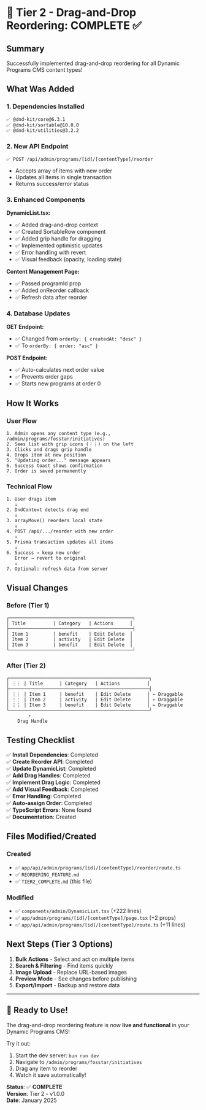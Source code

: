 # 🎨 Tier 2 - Drag-and-Drop Reordering: COMPLETE ✅

## Summary

Successfully implemented drag-and-drop reordering for all Dynamic Programs CMS content types!

## What Was Added

### 1. **Dependencies Installed**
```bash
✅ @dnd-kit/core@6.3.1
✅ @dnd-kit/sortable@10.0.0
✅ @dnd-kit/utilities@3.2.2
```

### 2. **New API Endpoint**
```
✅ POST /api/admin/programs/[id]/[contentType]/reorder
```
- Accepts array of items with new order
- Updates all items in single transaction
- Returns success/error status

### 3. **Enhanced Components**

**DynamicList.tsx:**
- ✅ Added drag-and-drop context
- ✅ Created SortableRow component
- ✅ Added grip handle for dragging
- ✅ Implemented optimistic updates
- ✅ Error handling with revert
- ✅ Visual feedback (opacity, loading state)

**Content Management Page:**
- ✅ Passed programId prop
- ✅ Added onReorder callback
- ✅ Refresh data after reorder

### 4. **Database Updates**

**GET Endpoint:**
- ✅ Changed from `orderBy: { createdAt: "desc" }`
- ✅ To `orderBy: { order: "asc" }`

**POST Endpoint:**
- ✅ Auto-calculates next order value
- ✅ Prevents order gaps
- ✅ Starts new programs at order 0

## How It Works

### User Flow
```
1. Admin opens any content type (e.g., /admin/programs/fosstar/initiatives)
2. Sees list with grip icons (⋮⋮) on the left
3. Clicks and drags grip handle
4. Drops item at new position
5. "Updating order..." message appears
6. Success toast shows confirmation
7. Order is saved permanently
```

### Technical Flow
```
1. User drags item
   ↓
2. DndContext detects drag end
   ↓
3. arrayMove() reorders local state
   ↓
4. POST /api/.../reorder with new order
   ↓
5. Prisma transaction updates all items
   ↓
6. Success → keep new order
   Error → revert to original
   ↓
7. Optional: refresh data from server
```

## Visual Changes

### Before (Tier 1)
```
┌─────────────────────────────────────────────┐
│ Title          | Category   | Actions      │
├─────────────────────────────────────────────┤
│ Item 1         | benefit    | Edit Delete  │
│ Item 2         | activity   | Edit Delete  │
│ Item 3         | benefit    | Edit Delete  │
└─────────────────────────────────────────────┘
```

### After (Tier 2)
```
┌───────────────────────────────────────────────────┐
│ ⋮⋮ | Title      | Category   | Actions          │
├───────────────────────────────────────────────────┤
│ ⋮⋮ | Item 1     | benefit    | Edit Delete      │ ← Draggable
│ ⋮⋮ | Item 2     | activity   | Edit Delete      │ ← Draggable
│ ⋮⋮ | Item 3     | benefit    | Edit Delete      │ ← Draggable
└───────────────────────────────────────────────────┘
        ↑
    Drag Handle
```

## Testing Checklist

✅ **Install Dependencies**: Completed  
✅ **Create Reorder API**: Completed  
✅ **Update DynamicList**: Completed  
✅ **Add Drag Handles**: Completed  
✅ **Implement Drag Logic**: Completed  
✅ **Add Visual Feedback**: Completed  
✅ **Error Handling**: Completed  
✅ **Auto-assign Order**: Completed  
✅ **TypeScript Errors**: None found  
✅ **Documentation**: Created  

## Files Modified/Created

### Created
- ✅ `app/api/admin/programs/[id]/[contentType]/reorder/route.ts`
- ✅ `REORDERING_FEATURE.md`
- ✅ `TIER2_COMPLETE.md` (this file)

### Modified
- ✅ `components/admin/DynamicList.tsx` (+222 lines)
- ✅ `app/admin/programs/[id]/[contentType]/page.tsx` (+2 props)
- ✅ `app/api/admin/programs/[id]/[contentType]/route.ts` (+11 lines)

## Next Steps (Tier 3 Options)

1. **Bulk Actions** - Select and act on multiple items
2. **Search & Filtering** - Find items quickly
3. **Image Upload** - Replace URL-based images
4. **Preview Mode** - See changes before publishing
5. **Export/Import** - Backup and restore data

---

## 🎉 Ready to Use!

The drag-and-drop reordering feature is now **live and functional** in your Dynamic Programs CMS!

Try it out:
1. Start the dev server: `bun run dev`
2. Navigate to `/admin/programs/fosstar/initiatives`
3. Drag any item to reorder
4. Watch it save automatically!

**Status**: ✅ **COMPLETE**  
**Version**: Tier 2 - v1.0.0  
**Date**: January 2025
